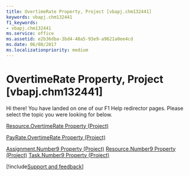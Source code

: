 ```yaml
---
title: OvertimeRate Property, Project [vbapj.chm132441]
keywords: vbapj.chm132441
f1_keywords:
- vbapj.chm132441
ms.service: office
ms.assetid: e2b36dba-3bd4-48a5-93e9-a9621a0ee4cd
ms.date: 06/08/2017
ms.localizationpriority: medium
---
```



# OvertimeRate Property, Project [vbapj.chm132441]

Hi there! You have landed on one of our F1 Help redirector pages. Please select the topic you were looking for below.

[Resource.OvertimeRate Property (Project)](https://msdn.microsoft.com/library/889226c3-8493-3d61-d31d-56cccab8c07c%28Office.15%29.aspx)

[PayRate.OvertimeRate Property (Project)](https://msdn.microsoft.com/library/d09e21a4-d582-9a53-d5d4-2f095ff1c314%28Office.15%29.aspx)

[Assignment.Number9 Property (Project)](https://msdn.microsoft.com/library/656b64f7-a08c-2d4a-9b3c-01cbd7f02885%28Office.15%29.aspx)
[Resource.Number9 Property (Project)](https://msdn.microsoft.com/library/fcf12d8b-b46e-eff5-87eb-05c11142f61a%28Office.15%29.aspx)
[Task.Number9 Property (Project)](https://msdn.microsoft.com/library/a56cb1f9-62fd-680f-5383-f08925381a5d%28Office.15%29.aspx)

[!include[Support and feedback](~/includes/feedback-boilerplate.md)]